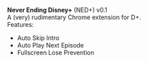 **Never Ending Disney+** (NED+) v0.1<br/>
A (very) rudimentary Chrome extension for D+.
<br/>
Features:<br>
<ul>
<li>
Auto Skip Intro</li>
<li>Auto Play Next Episode</li>
<li>Fullscreen Lose Prevention</li>